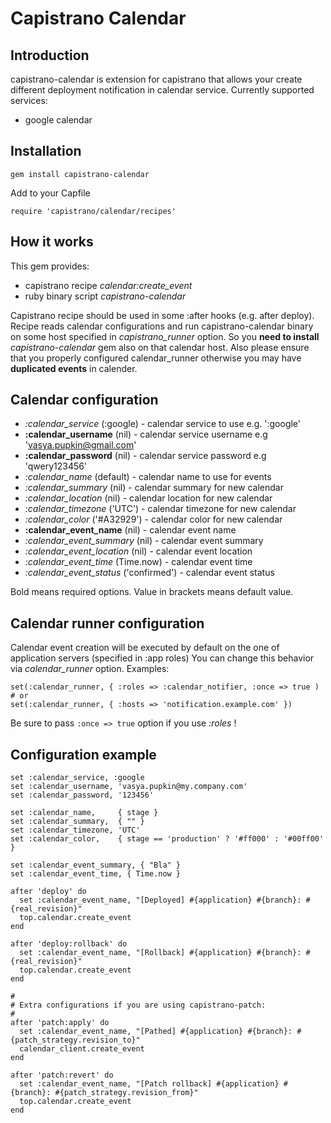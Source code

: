 # Capistrano Calendar

## Introduction

capistrano-calendar is extension for capistrano that allows your create different deployment notification in calendar service. Currently supported services:

* google calendar

## Installation

    gem install capistrano-calendar

Add to your Capfile

    require 'capistrano/calendar/recipes'

## How it works

This gem provides:

* capistrano recipe *calendar:create_event* 
* ruby binary script *capistrano-calendar*

Capistrano recipe should be used in some :after hooks (e.g. after deploy). Recipe reads calendar configurations and run capistrano-calendar binary on some host specified in *capistrano_runner* option. So you **need to install** *capistrano-calendar* gem also on that calendar host. Also please ensure that you properly configured calendar_runner otherwise you may have **duplicated events** in calender.

## Calendar configuration

* *:calendar_service* (:google) - calendar service to use e.g. ':google'
* **:calendar_username** (nil) - calendar service username e.g 'vasya.pupkin@gmail.com'
* **:calendar_password** (nil) - calendar service password e.g 'qwery123456'
* *:calendar_name* (default) - calendar name to use for events
* *:calendar_summary* (nil) - calendar summary for new calendar
* *:calendar_location* (nil) - calendar location for new calendar
* *:calendar_timezone* ('UTC') - calendar timezone for new calendar
* *:calendar_color* ('#A32929') - calendar color for new calendar
* **:calendar_event_name** (nil) - calendar event name
* *:calendar_event_summary* (nil) - calendar event summary
* *:calendar_event_location* (nil) - calendar event location
* *:calendar_event_time* (Time.now) - calendar event time
* *:calendar_event_status* ('confirmed') - calendar event status

Bold means required options. Value in brackets means default value.

## Calendar runner configuration

Calendar event creation will be executed by default on the one of application servers (specified in :app roles)
You can change this behavior via *calendar_runner* option. Examples:

    set(:calendar_runner, { :roles => :calendar_notifier, :once => true )
    # or
    set(:calendar_runner, { :hosts => 'notification.example.com' })

Be sure to pass `:once => true` option if you use *:roles* !

## Configuration example

    set :calendar_service, :google
    set :calendar_username, 'vasya.pupkin@my.company.com'
    set :calendar_password, '123456'

    set :calendar_name,     { stage }
    set :calendar_summary,  { "" }
    set :calendar_timezone, 'UTC'
    set :calendar_color,    { stage == 'production' ? '#ff000' : '#00ff00' }

    set :calendar_event_summary, { "Bla" }
    set :calendar_event_time, { Time.now }

    after 'deploy' do
      set :calendar_event_name, "[Deployed] #{application} #{branch}: #{real_revision}"
      top.calendar.create_event
    end

    after 'deploy:rollback' do
      set :calendar_event_name, "[Rollback] #{application} #{branch}: #{real_revision}"
      top.calendar.create_event
    end

    #
    # Extra configurations if you are using capistrano-patch:
    #
    after 'patch:apply' do
      set :calendar_event_name, "[Pathed] #{application} #{branch}: #{patch_strategy.revision_to}"
      calendar_client.create_event
    end

    after 'patch:revert' do
      set :calendar_event_name, "[Patch rollback] #{application} #{branch}: #{patch_strategy.revision_from}"
      top.calendar.create_event
    end

